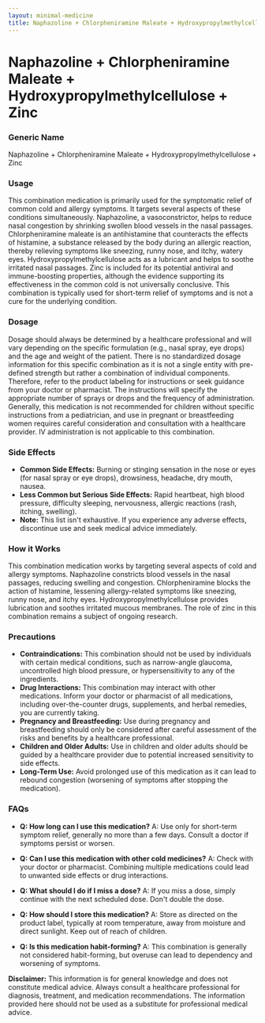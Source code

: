 ```yaml
---
layout: minimal-medicine
title: Naphazoline + Chlorpheniramine Maleate + Hydroxypropylmethylcellulose + Zinc
---
```


# Naphazoline + Chlorpheniramine Maleate + Hydroxypropylmethylcellulose + Zinc
### Generic Name
Naphazoline + Chlorpheniramine Maleate + Hydroxypropylmethylcellulose + Zinc


### Usage

This combination medication is primarily used for the symptomatic relief of common cold and allergy symptoms.  It targets several aspects of these conditions simultaneously.  Naphazoline, a vasoconstrictor, helps to reduce nasal congestion by shrinking swollen blood vessels in the nasal passages. Chlorpheniramine maleate is an antihistamine that counteracts the effects of histamine, a substance released by the body during an allergic reaction, thereby relieving symptoms like sneezing, runny nose, and itchy, watery eyes. Hydroxypropylmethylcellulose acts as a lubricant and helps to soothe irritated nasal passages. Zinc is included for its potential antiviral and immune-boosting properties, although the evidence supporting its effectiveness in the common cold is not universally conclusive.  This combination is typically used for short-term relief of symptoms and is not a cure for the underlying condition.


### Dosage

Dosage should always be determined by a healthcare professional and will vary depending on the specific formulation (e.g., nasal spray, eye drops) and the age and weight of the patient.  There is no standardized dosage information for this specific combination as it is not a single entity with pre-defined strength but rather a combination of individual components. Therefore, refer to the product labeling for instructions or seek guidance from your doctor or pharmacist.  The instructions will specify the appropriate number of sprays or drops and the frequency of administration.  Generally, this medication is not recommended for children without specific instructions from a pediatrician, and use in pregnant or breastfeeding women requires careful consideration and consultation with a healthcare provider. IV administration is not applicable to this combination.


### Side Effects

* **Common Side Effects:**  Burning or stinging sensation in the nose or eyes (for nasal spray or eye drops), drowsiness, headache, dry mouth, nausea.
* **Less Common but Serious Side Effects:**  Rapid heartbeat, high blood pressure, difficulty sleeping, nervousness, allergic reactions (rash, itching, swelling).
* **Note:**  This list isn't exhaustive.  If you experience any adverse effects, discontinue use and seek medical advice immediately.


### How it Works

This combination medication works by targeting several aspects of cold and allergy symptoms.  Naphazoline constricts blood vessels in the nasal passages, reducing swelling and congestion. Chlorpheniramine blocks the action of histamine, lessening allergy-related symptoms like sneezing, runny nose, and itchy eyes. Hydroxypropylmethylcellulose provides lubrication and soothes irritated mucous membranes.  The role of zinc in this combination remains a subject of ongoing research.


### Precautions

* **Contraindications:**  This combination should not be used by individuals with certain medical conditions, such as narrow-angle glaucoma, uncontrolled high blood pressure, or hypersensitivity to any of the ingredients.
* **Drug Interactions:**  This combination may interact with other medications.  Inform your doctor or pharmacist of all medications, including over-the-counter drugs, supplements, and herbal remedies, you are currently taking.
* **Pregnancy and Breastfeeding:**  Use during pregnancy and breastfeeding should only be considered after careful assessment of the risks and benefits by a healthcare professional.
* **Children and Older Adults:**  Use in children and older adults should be guided by a healthcare provider due to potential increased sensitivity to side effects.
* **Long-Term Use:**  Avoid prolonged use of this medication as it can lead to rebound congestion (worsening of symptoms after stopping the medication).


### FAQs

* **Q: How long can I use this medication?** A:  Use only for short-term symptom relief, generally no more than a few days.  Consult a doctor if symptoms persist or worsen.

* **Q: Can I use this medication with other cold medicines?** A:  Check with your doctor or pharmacist.  Combining multiple medications could lead to unwanted side effects or drug interactions.

* **Q:  What should I do if I miss a dose?** A:  If you miss a dose, simply continue with the next scheduled dose. Don't double the dose.

* **Q: How should I store this medication?** A:  Store as directed on the product label, typically at room temperature, away from moisture and direct sunlight.  Keep out of reach of children.

* **Q:  Is this medication habit-forming?** A:  This combination is generally not considered habit-forming, but overuse can lead to dependency and worsening of symptoms.


**Disclaimer:** This information is for general knowledge and does not constitute medical advice. Always consult a healthcare professional for diagnosis, treatment, and medication recommendations.  The information provided here should not be used as a substitute for professional medical advice.
